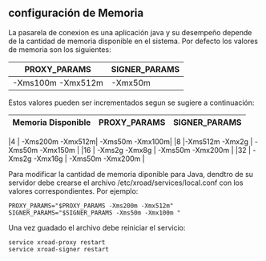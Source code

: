 ## configuración de Memoria

La pasarela de conexion es una aplicación java y su desempeño depende de la cantidad de memoria disponible en el sistema. 
Por defecto los valores de memoria son los siguientes:

|PROXY_PARAMS|SIGNER_PARAMS|
|---|--|
|-Xms100m -Xmx512m|-Xmx50m |

Estos valores pueden ser incrementados segun se sugiere a continuación:

|Memoria Disponible | PROXY_PARAMS	|SIGNER_PARAMS|
|:------:|:------:|:-------:|

|4 | -Xms200m -Xmx512m|	-Xms50m -Xmx100m|
|8 |-Xms512m -Xmx2g | -Xms50m -Xmx150m |
|16 | -Xms2g -Xmx8g | -Xms50m -Xmx200m |
|32	| -Xms2g -Xmx16g | -Xms50m -Xmx200m |


Para modificar la cantidad de memoria diponible para Java, dendtro de su servidor debe crearse el archivo /etc/xroad/services/local.conf con 
los valores correspondientes. Por ejemplo:
```
PROXY_PARAMS="$PROXY_PARAMS -Xms200m -Xmx512m"
SIGNER_PARAMS="$SIGNER_PARAMS -Xms50m -Xmx100m "
```

Una vez guadado el archivo debe reiniciar el servicio:
```
service xroad-proxy restart
service xroad-signer restart
```
